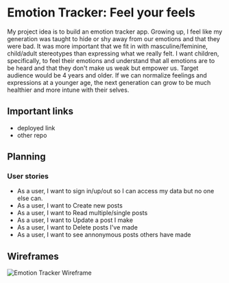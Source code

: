 # Emotion Tracker: Feel your feels

My project idea is to build an emotion tracker app. Growing up, I feel like my generation was taught to hide or shy away from our emotions and that they were bad. It was more important that we fit in with masculine/feminine, child/adult stereotypes than expressing what we really felt. I want children, specifically, to feel their emotions and understand that all emotions are to be heard and that they don't make us weak but empower us. Target audience would be 4 years and older. If we can normalize feelings and expressions at a younger age, the next generation can grow to be much healthier and more intune with their selves.

## Important links
- deployed link
- other repo

## Planning

### User stories

- As a user, I want to sign in/up/out so I can access my data but no one else can.
- As a user, I want to Create new posts
- As a user, I want to Read multiple/single posts
- As a user, I want to Update a post I make
- As a user, I want to Delete posts I've made
- As a user, I want to see annonymous posts others have made

## Wireframes
![Emotion Tracker Wireframe](./project2wireframe.jpeg)
